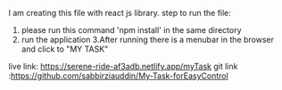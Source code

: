I am creating this file with react js library.
step to run the file:
1. please run this command 'npm install' in the same directory
2. run the application 
3.After running there is a menubar in the browser and click to "MY TASK" 

live link: https://serene-ride-af3adb.netlify.app/myTask
git link :https://github.com/sabbirziauddin/My-Task-forEasyControl
